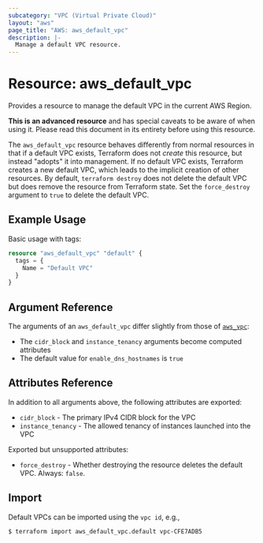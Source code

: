 ```yaml
---
subcategory: "VPC (Virtual Private Cloud)"
layout: "aws"
page_title: "AWS: aws_default_vpc"
description: |-
  Manage a default VPC resource.
---
```


# Resource: aws_default_vpc

Provides a resource to manage the default VPC in the current AWS Region.

**This is an advanced resource** and has special caveats to be aware of when using it. Please read this document in its entirety before using this resource.

The `aws_default_vpc` resource behaves differently from normal resources in that if a default VPC exists, Terraform does not _create_ this resource, but instead "adopts" it into management.
If no default VPC exists, Terraform creates a new default VPC, which leads to the implicit creation of other resources.
By default, `terraform destroy` does not delete the default VPC but does remove the resource from Terraform state.
Set the `force_destroy` argument to `true` to delete the default VPC.

## Example Usage

Basic usage with tags:

```terraform
resource "aws_default_vpc" "default" {
  tags = {
    Name = "Default VPC"
  }
}
```

## Argument Reference

The arguments of an `aws_default_vpc` differ slightly from those of [`aws_vpc`][tf-vpc]:

* The `cidr_block` and `instance_tenancy` arguments become computed attributes
* The default value for `enable_dns_hostnames` is `true`

## Attributes Reference

In addition to all arguments above, the following attributes are exported:

* `cidr_block` - The primary IPv4 CIDR block for the VPC
* `instance_tenancy` - The allowed tenancy of instances launched into the VPC

Exported but unsupported attributes:

* `force_destroy` - Whether destroying the resource deletes the default VPC. Always: `false`.

## Import

Default VPCs can be imported using the `vpc id`, e.g.,

```
$ terraform import aws_default_vpc.default vpc-CFE7ADB5
```

[tf-vpc]: vpc.html
